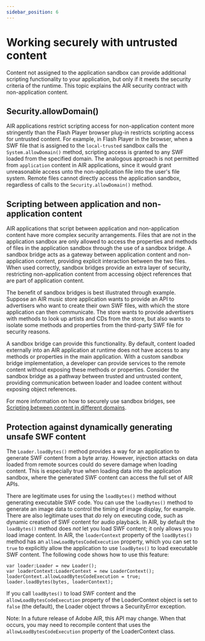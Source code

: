 ```yaml
---
sidebar_position: 6
---
```


# Working securely with untrusted content

Content not assigned to the application sandbox can provide additional scripting
functionality to your application, but only if it meets the security criteria of
the runtime. This topic explains the AIR security contract with non-application
content.

## Security.allowDomain()

AIR applications restrict scripting access for non-application content more
stringently than the Flash Player browser plug-in restricts scripting access for
untrusted content. For example, in Flash Player in the browser, when a SWF file
that is assigned to the `local-trusted` sandbox calls the `System.allowDomain()`
method, scripting access is granted to any SWF loaded from the specified domain.
The analogous approach is not permitted from `application` content in AIR
applications, since it would grant unreasonable access unto the non-application
file into the user's file system. Remote files cannot directly access the
application sandbox, regardless of calls to the `Security.allowDomain()` method.

## Scripting between application and non-application content

AIR applications that script between application and non-application content
have more complex security arrangements. Files that are not in the application
sandbox are only allowed to access the properties and methods of files in the
application sandbox through the use of a sandbox bridge. A sandbox bridge acts
as a gateway between application content and non-application content, providing
explicit interaction between the two files. When used correctly, sandbox bridges
provide an extra layer of security, restricting non-application content from
accessing object references that are part of application content.

The benefit of sandbox bridges is best illustrated through example. Suppose an
AIR music store application wants to provide an API to advertisers who want to
create their own SWF files, with which the store application can then
communicate. The store wants to provide advertisers with methods to look up
artists and CDs from the store, but also wants to isolate some methods and
properties from the third-party SWF file for security reasons.

A sandbox bridge can provide this functionality. By default, content loaded
externally into an AIR application at runtime does not have access to any
methods or properties in the main application. With a custom sandbox bridge
implementation, a developer can provide services to the remote content without
exposing these methods or properties. Consider the sandbox bridge as a pathway
between trusted and untrusted content, providing communication between loader
and loadee content without exposing object references.

For more information on how to securely use sandbox bridges, see
[Scripting between content in different domains](./scripting-between-content-in-different-domains.md).

## Protection against dynamically generating unsafe SWF content

The `Loader.loadBytes()` method provides a way for an application to generate
SWF content from a byte array. However, injection attacks on data loaded from
remote sources could do severe damage when loading content. This is especially
true when loading data into the application sandbox, where the generated SWF
content can access the full set of AIR APIs.

There are legitimate uses for using the `loadBytes()` method without generating
executable SWF code. You can use the `loadBytes()` method to generate an image
data to control the timing of image display, for example. There are also
legitimate uses that _do_ rely on executing code, such as dynamic creation of
SWF content for audio playback. In AIR, by default the `loadBytes()` method does
_not_ let you load SWF content; it only allows you to load image content. In
AIR, the `loaderContext` property of the `loadBytes()` method has an
`allowLoadBytesCodeExecution` property, which you can set to `true` to
explicitly allow the application to use `loadBytes()` to load executable SWF
content. The following code shows how to use this feature:

```
var loader:Loader = new Loader();
var loaderContext:LoaderContext = new LoaderContext();
loaderContext.allowLoadBytesCodeExecution = true;
loader.loadBytes(bytes, loaderContext);
```

If you call `loadBytes()` to load SWF content and the
`allowLoadBytesCodeExecution` property of the LoaderContext object is set to
`false` (the default), the Loader object throws a SecurityError exception.

Note: In a future release of Adobe AIR, this API may change. When that occurs,
you may need to recompile content that uses the `allowLoadBytesCodeExecution`
property of the LoaderContext class.
